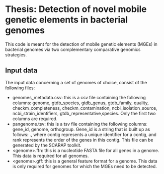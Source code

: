 # Thesis: Detection of novel mobile genetic elements in bacterial genomes

This code is meant for the detection of mobile genetic elements (MGEs) in bacterial genomes via two complementary comparative genomics strategies.

## Input data
The input data concerning a set of genomes of choice, consist of the following files:
- genomes_metadata.csv: this is a csv file containing the following columns: genome, gtdb_species, gtdb_genus, gtdb_family, quality, checkm_completeness, checkm_contamination, ncbi_isolation_source, ncbi_strain_identifiers, gtdb_representative,species. Only the first two columns are required.
- pangenome.tsv: this is a tsv file containing the following columns: gene_id, genome, orthogroup. Gene_id is a string that is built up as follows: <contig>.<rank>, where contig represents a unique identifier for a contig, and rank represents the order of the genes in this contig. This file can be generated by the SCARAP toolkit.
- \<genome\>.ffn: this is a nucleotide FASTA file for all genes in a genome. This data is required for all genomes.
- \<genome\>.gff: this is a general feature format for a genome. This data is only required for genomes for which the MGEs need to be detected.


